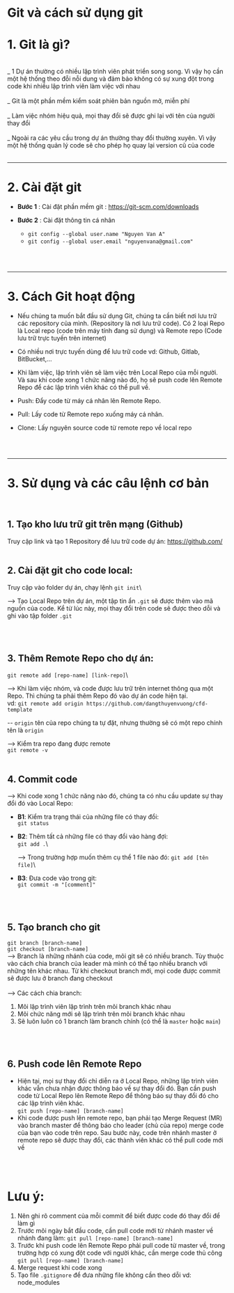 # Git và cách sử dụng git

# 1. Git là gì?
<br />
_ 1 Dự án thường có nhiều lập trình viên phát triển song song. Vì vậy họ cần một hệ thống theo đỗi nỗi dung và đảm bảo không có sự xung đột trong code khi nhiều lập trình viên làm việc với nhau
<br />
<br />
_ Git là một phần mềm kiểm soát phiên bản nguồn mở, miễn phí 
<br />
<br />
_ Làm việc nhóm hiệu quả, mọi thay đổi sẽ được ghi lại với tên của người thay đổi
<br />
<br />
_ Ngoài ra các yêu cầu trong dự án thường thay đổi thường xuyên. Vì vậy một hệ thống quản lý code sẽ cho phép họ quay lại version cũ của code
<br />
<br />

---------
# 2. Cài đặt git
- **Bước 1** : Cài đặt phần mềm git : https://git-scm.com/downloads

- **Bước 2** : Cài đặt thông tin cá nhân

  - `git config --global user.name "Nguyen Van A"`
  - `git config --global user.email "nguyenvana@gmail.com"`

<br />
<br />

--------
# 3. Cách Git hoạt động

- Nếu chúng ta muốn bắt đầu sử dụng Git, chúng ta cần biết nơi lưu trữ các repository của mình. (Repository là nơi lưu trữ code). Có 2 loại Repo là Local repo (code trên máy tính đang sử dụng) và Remote repo (Code lưu trữ trực tuyến trên internet)


- Có nhiều nơi trực tuyến dùng để lưu trữ code vd: Github, Gitlab, BitBucket,...

- Khi làm việc, lập trình viên sẽ làm việc trên Local Repo của mỗi người. Và sau khi code xong 1 chức năng nào đó, họ sẽ push code lên Remote Repo để các lập trình viên khác có thể pull về.


* Push: Đẩy code từ máy cá nhân lên Remote Repo.

* Pull: Lấy code từ Remote repo xuống máy cá nhân.

* Clone: Lấy nguyên source code từ remote repo về local repo
<br />
<br />

--------
# 3. Sử dụng và các câu lệnh cơ bản
<br />

## 1. Tạo kho lưu trữ git trên mạng (Github)
Truy cập link và tạo 1 Repository để lưu trữ code dự án: https://github.com/
<br />
<br />

## 2. Cài đặt git cho code local: 
Truy cập vào folder dự án, chạy lệnh `git init`\

--> Tạo Local Repo trên dự án, một tập tin ẩn `.git` sẽ được thêm vào mã nguồn của code. Kể từ lúc này, mọi thay đổi trên  code sẽ được theo dỗi và ghi vào tập folder `.git`


<br />
<br />

## 3. Thêm Remote Repo cho dự án: 
`git remote add [repo-name] [link-repo]`\

--> Khi làm việc nhóm, và code được lưu trữ trên internet thông qua một Repo. Thì chúng ta phải thêm Repo đó vào dự án code hiện tại.\
vd: `git remote add origin https://github.com/dangthuyenvuong/cfd-template`

-- `origin` tên của repo chúng ta tự đặt, nhưng thường sẽ có một repo chính tên là `origin`

--> Kiểm tra repo đang được remote\
`git remote -v`
<br />
<br />


## 4. Commit code
--> Khi code xong 1 chức năng nào đó, chúng ta có nhu cầu update sự thay đổi đó vào Local Repo:

- **B1**: Kiểm tra trạng thái của những file có thay đổi: \
`git status`

- **B2**: Thêm tất cả những file có thay đổi vào hàng đợi: \
`git add .`\

  --> Trong trường hợp muốn thêm cụ thể 1 file nào đó: `git add [tên file]`\
- **B3**: Đưa code vào trong git: \
`git commit -m "[comment]"`

<br />
<br />

## 5. Tạo branch cho git
`git branch [branch-name]`\
`git checkout [branch-name]`\
--> Branch là những nhánh của code, mõi git sẽ có nhiều branch. Tùy thuộc vào cách chia branch của leader mà mình có thể tạo nhiều branch với những tên khác nhau. Từ khi checkout branch mới, mọi code được commit sẽ được lưu ở branch đang checkout \
<br />
--> Các cách chia branch:
1. Mõi lập trình viên lập trình trên mõi branch khác nhau
2. Mõi chức năng mới sẽ lập trình trên mõi branch khác nhau
3. Sẽ luôn luôn có 1 branch làm branch chính (có thể là `master` hoặc `main`)
<br />
<br />


## 6. Push code lên Remote Repo
- Hiện tại, mọi sự thay đổi chỉ diễn ra ở Local Repo, những lập trình viên khác vẫn chưa nhận được thông báo về sự thay đổi đó. Bạn cần push code từ Local Repo lên Remote Repo để thông báo sự thay đổi đó cho các lập trình viên khác.\
`git push [repo-name] [branch-name]`
- Khi code được push lên remote repo, bạn phải tạo Merge Request (MR) vào branch master để thông báo cho leader (chủ của repo) merge code của bạn vào code trên repo. Sau bước này, code trên nhánh master ở remote repo sẽ được thay đổi, các thành viên khác có thể pull code mới về
<br />
<br />

# Lưu ý:
1. Nên ghi rõ comment của mỗi commit để biết được code đó thay đổi để làm gì
2. Trước mõi ngày bắt đầu code, cần pull code mới từ nhánh master về nhánh đang làm: `git pull [repo-name] [branch-name]`
3. Trước khi push code lên Remote Repo phải pull code từ master về, trong trường hợp có xung đột code với người khác, cần merge code thủ công `git pull [repo-name] [branch-name]`
4. Merge request khi code xong
5. Tạo file `.gitignore` để đưa những file không cần theo dỗi vd: node_modules
